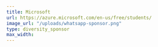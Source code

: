 ```yaml
---
title: Microsoft
url: https://azure.microsoft.com/en-us/free/students/
image_url: "/uploads/whatsapp-sponsor.png"
type: diversity_sponsor
max_width:
---
```

